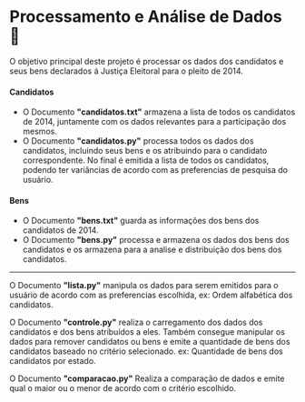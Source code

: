 # Processamento e Análise de Dados :minidisc:

O objetivo principal deste projeto  é processar os dados dos candidatos e seus bens declarados á Justiça Eleitoral para o pleito de 2014.

#### Candidatos 

- O Documento **"candidatos.txt"** armazena a lista de todos os candidatos de 2014, juntamente com os dados relevantes para a participação dos mesmos.
- O  Documento **"candidatos.py"** processa todos os dados dos candidatos, incluindo seus bens e os atribuindo para o candidato correspondente. No final é emitida a lista de todos os candidatos, podendo ter variâncias de acordo com as preferencias de pesquisa do usuário. 

#### Bens

- O Documento **"bens.txt"** guarda as informações dos bens dos candidatos de 2014.
- O Documento **"bens.py"** processa e armazena os dados dos bens dos candidatos e os armazena para a analise e distribuição dos bens dos candidatos.		

<hr>

O Documento **"lista.py"**  manipula os dados para serem emitidos para o usuário de acordo com as preferencias escolhida, ex: Ordem alfabética dos candidatos.

O Documento **"controle.py"**  realiza o carregamento dos dados dos candidatos e dos bens atribuídos a eles. Também consegue manipular os dados para remover candidatos ou bens e emite a quantidade de bens dos candidatos baseado no critério selecionado. ex: Quantidade de bens dos candidatos por estado. 

O Documento **"comparacao.py"** Realiza a comparação de dados e emite qual o maior ou o menor de acordo com o critério escolhido.